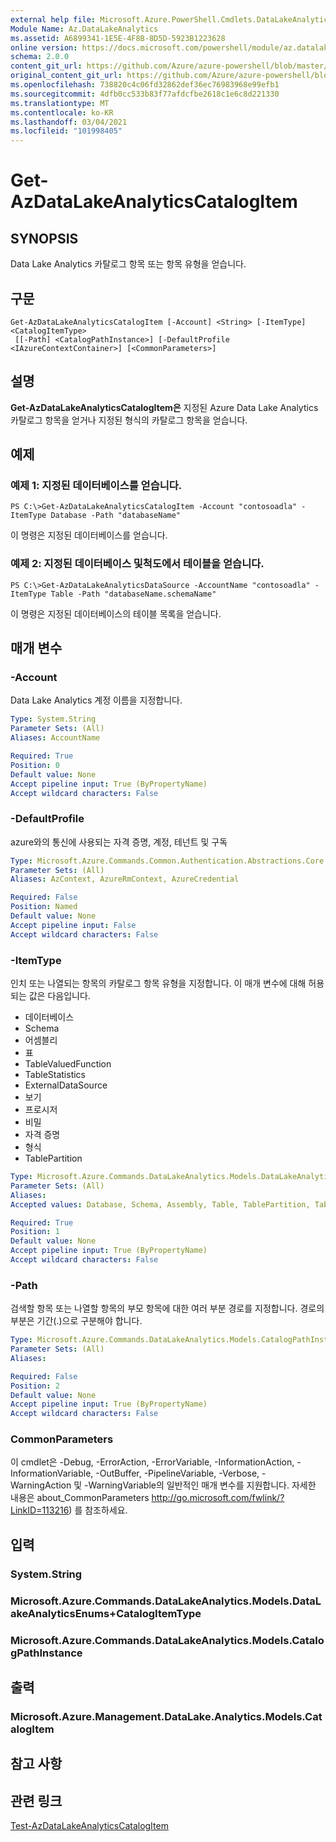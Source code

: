 ```yaml
---
external help file: Microsoft.Azure.PowerShell.Cmdlets.DataLakeAnalytics.dll-Help.xml
Module Name: Az.DataLakeAnalytics
ms.assetid: A6899341-1E5E-4F8B-8D5D-5923B1223628
online version: https://docs.microsoft.com/powershell/module/az.datalakeanalytics/get-azdatalakeanalyticscatalogitem
schema: 2.0.0
content_git_url: https://github.com/Azure/azure-powershell/blob/master/src/DataLakeAnalytics/DataLakeAnalytics/help/Get-AzDataLakeAnalyticsCatalogItem.md
original_content_git_url: https://github.com/Azure/azure-powershell/blob/master/src/DataLakeAnalytics/DataLakeAnalytics/help/Get-AzDataLakeAnalyticsCatalogItem.md
ms.openlocfilehash: 738820c4c06fd32862def36ec76983968e99efb1
ms.sourcegitcommit: 4dfb0cc533b83f77afdcfbe2618c1e6c8d221330
ms.translationtype: MT
ms.contentlocale: ko-KR
ms.lasthandoff: 03/04/2021
ms.locfileid: "101998405"
---
```

# Get-AzDataLakeAnalyticsCatalogItem

## SYNOPSIS
Data Lake Analytics 카탈로그 항목 또는 항목 유형을 얻습니다.

## 구문

```
Get-AzDataLakeAnalyticsCatalogItem [-Account] <String> [-ItemType] <CatalogItemType>
 [[-Path] <CatalogPathInstance>] [-DefaultProfile <IAzureContextContainer>] [<CommonParameters>]
```

## 설명
**Get-AzDataLakeAnalyticsCatalogItem은** 지정된 Azure Data Lake Analytics 카탈로그 항목을 얻거나 지정된 형식의 카탈로그 항목을 얻습니다.

## 예제

### 예제 1: 지정된 데이터베이스를 얻습니다.
```
PS C:\>Get-AzDataLakeAnalyticsCatalogItem -Account "contosoadla" -ItemType Database -Path "databaseName"
```

이 명령은 지정된 데이터베이스를 얻습니다.

### 예제 2: 지정된 데이터베이스 및척도에서 테이블을 얻습니다.
```
PS C:\>Get-AzDataLakeAnalyticsDataSource -AccountName "contosoadla" -ItemType Table -Path "databaseName.schemaName"
```

이 명령은 지정된 데이터베이스의 테이블 목록을 얻습니다.

## 매개 변수

### -Account
Data Lake Analytics 계정 이름을 지정합니다.

```yaml
Type: System.String
Parameter Sets: (All)
Aliases: AccountName

Required: True
Position: 0
Default value: None
Accept pipeline input: True (ByPropertyName)
Accept wildcard characters: False
```

### -DefaultProfile
azure와의 통신에 사용되는 자격 증명, 계정, 테넌트 및 구독

```yaml
Type: Microsoft.Azure.Commands.Common.Authentication.Abstractions.Core.IAzureContextContainer
Parameter Sets: (All)
Aliases: AzContext, AzureRmContext, AzureCredential

Required: False
Position: Named
Default value: None
Accept pipeline input: False
Accept wildcard characters: False
```

### -ItemType
인치 또는 나열되는 항목의 카탈로그 항목 유형을 지정합니다.
이 매개 변수에 대해 허용되는 값은 다음입니다.
- 데이터베이스
- Schema
- 어셈블리
- 표
- TableValuedFunction
- TableStatistics
- ExternalDataSource
- 보기
- 프로시저
- 비밀
- 자격 증명
- 형식
- TablePartition

```yaml
Type: Microsoft.Azure.Commands.DataLakeAnalytics.Models.DataLakeAnalyticsEnums+CatalogItemType
Parameter Sets: (All)
Aliases:
Accepted values: Database, Schema, Assembly, Table, TablePartition, TableValuedFunction, TableStatistics, ExternalDataSource, View, Procedure, Secret, Credential, Types, Package

Required: True
Position: 1
Default value: None
Accept pipeline input: True (ByPropertyName)
Accept wildcard characters: False
```

### -Path
검색할 항목 또는 나열할 항목의 부모 항목에 대한 여러 부분 경로를 지정합니다.
경로의 부분은 기간(.)으로 구분해야 합니다.

```yaml
Type: Microsoft.Azure.Commands.DataLakeAnalytics.Models.CatalogPathInstance
Parameter Sets: (All)
Aliases:

Required: False
Position: 2
Default value: None
Accept pipeline input: True (ByPropertyName)
Accept wildcard characters: False
```

### CommonParameters
이 cmdlet은 -Debug, -ErrorAction, -ErrorVariable, -InformationAction, -InformationVariable, -OutBuffer, -PipelineVariable, -Verbose, -WarningAction 및 -WarningVariable의 일반적인 매개 변수를 지원합니다. 자세한 내용은 about_CommonParameters http://go.microsoft.com/fwlink/?LinkID=113216) 를 참조하세요.

## 입력

### System.String

### Microsoft.Azure.Commands.DataLakeAnalytics.Models.DataLakeAnalyticsEnums+CatalogItemType

### Microsoft.Azure.Commands.DataLakeAnalytics.Models.CatalogPathInstance

## 출력

### Microsoft.Azure.Management.DataLake.Analytics.Models.CatalogItem

## 참고 사항

## 관련 링크

[Test-AzDataLakeAnalyticsCatalogItem](./Test-AzDataLakeAnalyticsCatalogItem.md)


